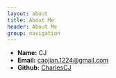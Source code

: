 ```yaml
---
layout: about
title: About Me
header: About Me
group: navigation
---
```

 * **Name:** CJ
 * **Email:** [caojian.1224@gmail.com](mailto:caojian.1224@gmail.com)
 * **Github:** [CharlesCJ](https://github.com/CharlesCJ)